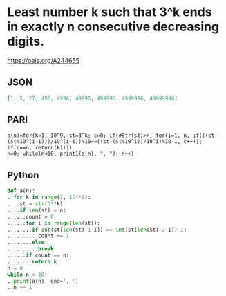 # Least number k such that 3^k ends in exactly n consecutive decreasing digits\.
https://oeis.org/A244655
## JSON
```JSON
[1, 5, 27, 496, 4996, 49996, 499996, 4999996, 49999996]
```
## PARI
```PARI
a(n)=for(k=1, 10^9, st=3^k; c=0; if(#Str(st)>n, for(i=1, n, if(((st-(st%10^(i-1)))/10^(i-1))%10==((st-(st%10^i))/10^i)%10-1, c++)); if(c==n, return(k))))
n=0; while(n<10, print1(a(n), ", "); n++)
```
## Python
```Python
def a(n):
..for k in range(1, 10**9):
....st = str(3**k)
....if len(st) > n:
......count = 0
......for i in range(len(st)):
........if int(st[len(st)-1-i]) == int(st[len(st)-2-i])-1:
..........count += 1
........else:
..........break
......if count == n:
........return k
n = 0
while n < 10:
..print(a(n), end=', ')
..n += 1
```
